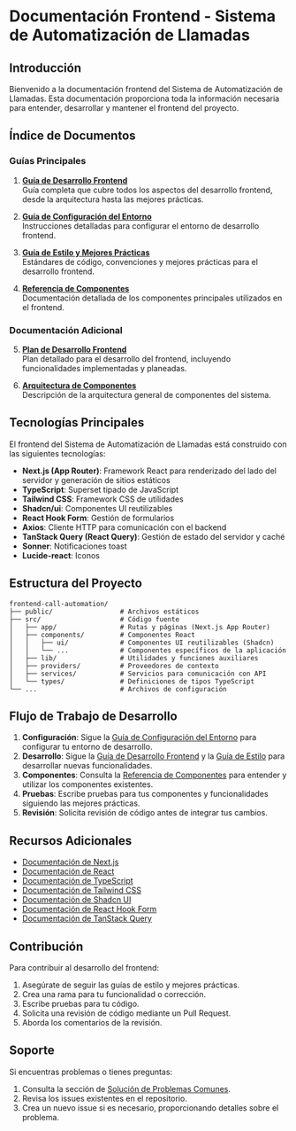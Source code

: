 # Documentación Frontend - Sistema de Automatización de Llamadas

## Introducción

Bienvenido a la documentación frontend del Sistema de Automatización de Llamadas. Esta documentación proporciona toda la información necesaria para entender, desarrollar y mantener el frontend del proyecto.

## Índice de Documentos

### Guías Principales

1. [**Guía de Desarrollo Frontend**](./frontend-development-guide.md)  
   Guía completa que cubre todos los aspectos del desarrollo frontend, desde la arquitectura hasta las mejores prácticas.

2. [**Guía de Configuración del Entorno**](./frontend-setup-guide.md)  
   Instrucciones detalladas para configurar el entorno de desarrollo frontend.

3. [**Guía de Estilo y Mejores Prácticas**](./frontend-style-guide.md)  
   Estándares de código, convenciones y mejores prácticas para el desarrollo frontend.

4. [**Referencia de Componentes**](./frontend-components-reference.md)  
   Documentación detallada de los componentes principales utilizados en el frontend.

### Documentación Adicional

5. [**Plan de Desarrollo Frontend**](./frontend-development-plan.md)  
   Plan detallado para el desarrollo del frontend, incluyendo funcionalidades implementadas y planeadas.

6. [**Arquitectura de Componentes**](../architecture/component-architecture.md)  
   Descripción de la arquitectura general de componentes del sistema.

## Tecnologías Principales

El frontend del Sistema de Automatización de Llamadas está construido con las siguientes tecnologías:

- **Next.js (App Router)**: Framework React para renderizado del lado del servidor y generación de sitios estáticos
- **TypeScript**: Superset tipado de JavaScript
- **Tailwind CSS**: Framework CSS de utilidades
- **Shadcn/ui**: Componentes UI reutilizables
- **React Hook Form**: Gestión de formularios
- **Axios**: Cliente HTTP para comunicación con el backend
- **TanStack Query (React Query)**: Gestión de estado del servidor y caché
- **Sonner**: Notificaciones toast
- **Lucide-react**: Iconos

## Estructura del Proyecto

```
frontend-call-automation/
├── public/                 # Archivos estáticos
├── src/                    # Código fuente
│   ├── app/                # Rutas y páginas (Next.js App Router)
│   ├── components/         # Componentes React
│   │   ├── ui/             # Componentes UI reutilizables (Shadcn)
│   │   └── ...             # Componentes específicos de la aplicación
│   ├── lib/                # Utilidades y funciones auxiliares
│   ├── providers/          # Proveedores de contexto
│   ├── services/           # Servicios para comunicación con API
│   └── types/              # Definiciones de tipos TypeScript
└── ...                     # Archivos de configuración
```

## Flujo de Trabajo de Desarrollo

1. **Configuración**: Sigue la [Guía de Configuración del Entorno](./frontend-setup-guide.md) para configurar tu entorno de desarrollo.
2. **Desarrollo**: Sigue la [Guía de Desarrollo Frontend](./frontend-development-guide.md) y la [Guía de Estilo](./frontend-style-guide.md) para desarrollar nuevas funcionalidades.
3. **Componentes**: Consulta la [Referencia de Componentes](./frontend-components-reference.md) para entender y utilizar los componentes existentes.
4. **Pruebas**: Escribe pruebas para tus componentes y funcionalidades siguiendo las mejores prácticas.
5. **Revisión**: Solicita revisión de código antes de integrar tus cambios.

## Recursos Adicionales

- [Documentación de Next.js](https://nextjs.org/docs)
- [Documentación de React](https://reactjs.org/docs)
- [Documentación de TypeScript](https://www.typescriptlang.org/docs)
- [Documentación de Tailwind CSS](https://tailwindcss.com/docs)
- [Documentación de Shadcn UI](https://ui.shadcn.com)
- [Documentación de React Hook Form](https://react-hook-form.com/get-started)
- [Documentación de TanStack Query](https://tanstack.com/query/latest)

## Contribución

Para contribuir al desarrollo del frontend:

1. Asegúrate de seguir las guías de estilo y mejores prácticas.
2. Crea una rama para tu funcionalidad o corrección.
3. Escribe pruebas para tu código.
4. Solicita una revisión de código mediante un Pull Request.
5. Aborda los comentarios de la revisión.

## Soporte

Si encuentras problemas o tienes preguntas:

1. Consulta la sección de [Solución de Problemas Comunes](./frontend-setup-guide.md#6-solución-de-problemas-comunes).
2. Revisa los issues existentes en el repositorio.
3. Crea un nuevo issue si es necesario, proporcionando detalles sobre el problema.
